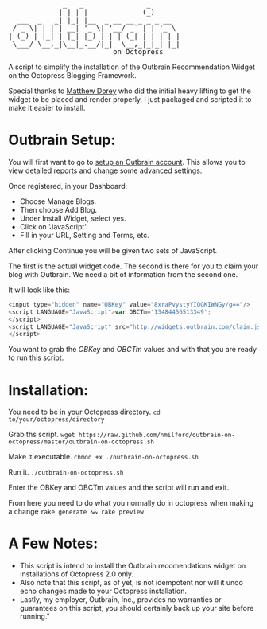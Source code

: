 <pre>
             _   _               _       
            | | | |             (_)      
  ___  _   _| |_| |__  _ __ __ _ _ _ __  
 / _ \| | | | __| '_ \| '__/ _` | | '_ \ 
| (_) | |_| | |_| |_) | | | (_| | | | | |
 \___/ \__,_|\__|_.__/|_|  \__,_|_|_| |_|
                         on Octopress
</pre>

A script to simplify the installation of the Outbrain Recommendation Widget on the Octopress Blogging Framework.

Special thanks to [Matthew Dorey](https://twitter.com/mattischrome) who did the initial heavy lifting to get the widget to be placed and render properly. I just packaged and scripted it to make it easier to install.

Outbrain Setup:
===============

You will first want to go to [setup an Outbrain account](https://my.outbrain.com/register). This allows you to view detailed reports and change some advanced settings.

Once registered, in your Dashboard:
* Choose Manage Blogs.
* Then choose Add Blog.
* Under Install Widget, select yes.
* Click on 'JavaScript' 
* Fill in your URL, Setting and Terms, etc.

After clicking Continue you will be given two sets of JavaScript.

The first is the actual widget code.  The second is there for you to claim your blog with Outbrain.  We need a bit of information from the second one.

It will look like this:
```javascript
<input type="hidden" name="OBKey" value="8xraPvystyYIOGKIWNGy/g=="/>
<script LANGUAGE="JavaScript">var OBCTm='13484456513349';
</script>
<script LANGUAGE="JavaScript" src="http://widgets.outbrain.com/claim.js">
</script>
```

You want to grab the _OBKey_ and _OBCTm_ values and with that you are ready to run this script.

Installation:
=============

You need to be in your Octopress directory.
`cd to/your/octopress/directory`

Grab ths script.
`wget https://raw.github.com/nmilford/outbrain-on-octopress/master/outbrain-on-octopress.sh`

Make it executable.
`chmod +x ./outbrain-on-octopress.sh`

Run it.
`./outbrain-on-octopress.sh`

Enter the OBKey and OBCTm values and the script will run and exit.

From here you need to do what you normally do in octopress when making a change
`rake generate && rake preview`

A Few Notes:
============
* This script is intend to install the Outbrain recomendations widget on installations of Octopress 2.0 only.
* Also note that this script, as of yet, is not idempotent nor will it undo echo changes made to your Octopress installation.
* Lastly, my employer, Outbrain, Inc., provides no warranties or guarantees on this script, you should certainly back up your site before running."
